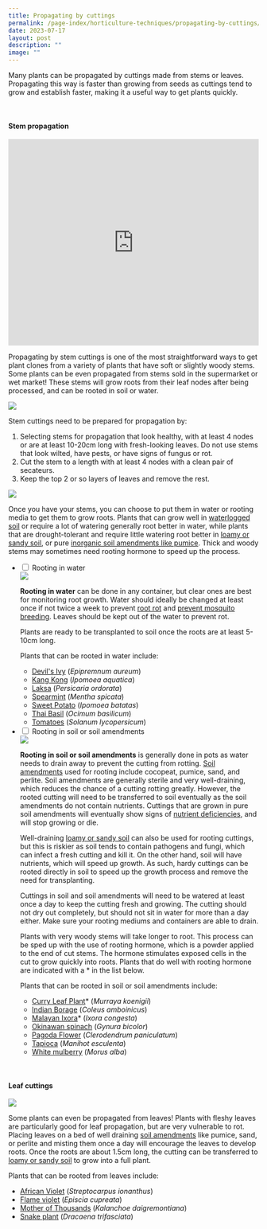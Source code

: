 ```yaml
---
title: Propagating by cuttings
permalink: /page-index/horticulture-techniques/propagating-by-cuttings/
date: 2023-07-17
layout: post
description: ""
image: ""
---
```

<section>
	<p>Many plants can be propagated by cuttings made from stems or leaves. Propagating this way is faster than growing from seeds as cuttings tend to grow and establish faster, making it a useful way to get plants quickly.</p>
	<br>
</section>

<section>
	<h4>Stem propagation</h4>
	<iframe width="100%" height="415" src="https://www.youtube.com/embed/wv-LZCwUArE" title="YouTube video player" frameborder="0" allow="accelerometer; autoplay; clipboard-write; encrypted-media; gyroscope; picture-in-picture; web-share" allowfullscreen=""></iframe>	<br>
	<p>Propagating by stem cuttings is one of the most straightforward ways to get plant clones from a variety of plants that have soft or slightly woody stems. Some plants can be even propagated from stems sold in the supermarket or wet market! These stems will grow roots from their leaf nodes after being processed, and can be rooted in soil or water.</p> 
	<img src="/images/Plants/KangKong_JacChua%20(1).jpg">
	<p>Stem cuttings need to be prepared for propagation by:</p>
	<ol>
		 <li>Selecting stems for propagation that look healthy, with at least 4 nodes or are at least 10-20cm long with fresh-looking leaves. Do not use stems that look wilted, have pests, or have signs of fungus or rot.</li>
		 <li>Cut the stem to a length with at least 4 nodes with a clean pair of secateurs. </li>
		 <li>Keep the top 2 or so layers of leaves and remove the rest.</li>
	</ol>
	<img src="/images/Horti%20techniques/Rooting_Jacchua%20(2).jpg">
	<p>Once you have your stems, you can choose to put them in water or rooting media to get them to grow roots. Plants that can grow well in <a href="/page-index/plant-problems/waterlogging/">waterlogged soil</a> or require a lot of watering generally root better in water, while plants that are drought-tolerant and require little watering root better in <a href="/page-index/horticulture-techniques/soil/">loamy or sandy soil</a>, or pure <a href="/page-index/horticulture-techniques/soil-amendments/">inorganic soil amendments like pumice</a>. Thick and woody stems may sometimes need rooting hormone to speed up the process.</p>
	<ul class="jekyllcodex_accordion">
	<li><input type="checkbox" id="accordion1">
		<label for="accordion1">Rooting in water</label><div>
	<img src="/images/Horti%20techniques/WaterRooting_Jacchua%20(3).jpg">
	<p><b>Rooting in water</b> can be done in any container, but clear ones are best for monitoring root growth. Water should ideally be changed at least once if not twice a week to prevent <a href="/page-index/plant-problems/root-rot/">root rot</a> and <a href="/page-index/housekeeping/keeping-gardens-mosquito-free/">prevent mosquito breeding</a>. Leaves should be kept out of the water to prevent rot.</p> 
	<p>Plants are ready to be transplanted to soil once the roots are at least 5-10cm long.</p>
	<p>Plants that can be rooted in water include:</p>
	<ul>
		<li><a href="/page-index/ornamental-plants/devils-ivy/">Devil's Ivy</a> (<em>Epipremnum aureum</em>)</li>
		<li><a href="/page-index/edible-plants/kang-kong/">Kang Kong</a> (<em>Ipomoea aquatica</em>)</li>
		<li><a href="/page-index/edible-plants/laksa/">Laksa</a> (<em>Persicaria ordorata</em>)</li>
		<li><a href="/page-index/edible-plants/spearmint/">Spearmint</a> (<em>Mentha spicata</em>)</li>
		<li><a href="/page-index/edible-plants/sweet-potato/">Sweet Potato</a> (<em>Ipomoea batatas</em>)</li>
		<li><a href="/page-index/edible-plants/thai-basil/">Thai Basil</a> (<em>Ocimum basilicum</em>)</li>
		<li><a href="/page-index/edible-plants/tomato/">Tomatoes</a> (<em>Solanum lycopersicum</em>)
	</li></ul>
		</div></li>
	<li><input type="checkbox" id="accordion2">
		<label for="accordion2">Rooting in soil or soil amendments</label><div>
	<img src="/images/Hardscapes/ContainerGardening_JacChua%20(16).jpg">
	<p><b>Rooting in soil or soil amendments</b> is generally done in pots as water needs to drain away to prevent the cutting from rotting. <a href="/page-index/horticulture-techniques/soil-amendments/">Soil amendments</a> used for rooting include cocopeat, pumice, sand, and perlite. Soil amendments are generally sterile and very well-draining, which reduces the chance of a cutting rotting greatly. However, the rooted cutting will need to be transferred to soil eventually as the soil amendments do not contain nutrients. Cuttings that are grown in pure soil amendments will eventually show signs of <a href="/plant-problems/nutrient-deficiencies/">nutrient deficiencies</a>, and will stop growing or die.</p>
	<p>Well-draining <a href="/page-index/horticulture-techniques/soil/">loamy or sandy soil</a> can also be used for rooting cuttings, but this is riskier as soil tends to contain pathogens and fungi, which can infect a fresh cutting and kill it. On the other hand, soil will have nutrients, which will speed up growth. As such, hardy cuttings can be rooted directly in soil to speed up the growth process and remove the need for transplanting.</p>
	<p>Cuttings in soil and soil amendments will need to be watered at least once a day to keep the cutting fresh and growing. The cutting should not dry out completely, but should not sit in water for more than a day either. Make sure your rooting mediums and containers are able to drain.</p>
	<p>Plants with very woody stems will take longer to root. This process can be sped up with the use of rooting hormone, which is a powder applied to the end of cut stems. The hormone stimulates exposed cells in the cut to grow quickly into roots. Plants that do well with rooting hormone are indicated with a * in the list below.</p>
	<p>Plants that can be rooted in soil or soil amendments include:</p>
	<ul> 
		<li><a href="/page-index/edible-plants/curry-leaf-plant/">Curry Leaf Plant</a>* (<em>Murraya koenigii</em>)</li>
		<li><a href="/page-index/edible-plants/indian-borage/">Indian Borage</a> (<em>Coleus amboinicus</em>)
		</li><li><a href="/page-index/ornamental-plants/malayan-ixora/">Malayan Ixora</a>* (<em>Ixora congesta</em>)</li>
		<li><a href="/page-index/edible-plants/okinawan-spinach/">Okinawan spinach</a> (<em>Gynura bicolor</em>)</li>
		<li><a href="/page-index/ornamental-plants/pagoda-flower/">Pagoda Flower</a> (<em>Clerodendrum paniculatum</em>)</li>
		<li><a href="/page-index/edible-plants/tapioca/">Tapioca</a> (<em>Manihot esculenta</em>)</li>
		<li><a href="/page-index/edible-plants/white-mulberry/">White mulberry</a> (<em>Morus alba</em>)</li>
	</ul>
			</div></li>
	</ul>
	<br>
</section>

<section>
	<h4>Leaf cuttings</h4>
	<img src="/images/Horti%20techniques/LeafPropagation_JacChua.jpg">
	<p>Some plants can even be propagated from leaves! Plants with fleshy leaves are particularly good for leaf propagation, but are very vulnerable to rot. Placing leaves on a bed of well draining <a href="/page-index/horticulture-techniques/soil-amendments/">soil amendments</a> like pumice, sand, or perlite and misting them once a day will encourage the leaves to develop roots. Once the roots are about 1.5cm long, the cutting can be transferred to <a href="/page-index/horticulture-techniques/soil/">loamy or sandy soil</a> to grow into a full plant. </p>
	<p>Plants that can be rooted from leaves include:</p>
	<ul> 
		<li><a href="/page-index/ornamental-plants/african-violet/">African Violet</a> (<em>Streptocarpus ionanthus</em>)</li>
		<li><a href="/page-index/ornamental-plants/flame-violet/">Flame violet</a> (<em>Episcia cupreata</em>)</li>
		<li><a href="/page-index/ornamental-plants/mother-of-thouands/">Mother of Thousands</a> (<em>Kalanchoe daigremontiana</em>)</li>
		<li><a href="/page-index/ornamental-plants/snake-plant/">Snake plant</a> (<em>Dracaena trifasciata</em>)</li>
	</ul>
	<br>
</section>